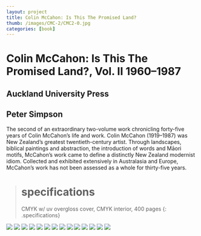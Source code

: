 ```yaml
---
layout: project
title: Colin McCahon: Is This The Promised Land?
thumb: /images/CMC-2/CMC2-0.jpg
categories: [book]
---
```


# Colin McCahon: Is This The Promised Land?, Vol. II 1960–1987

## Auckland University Press

## Peter Simpson

The second of an extraordinary two-volume work chronicling forty-five years of Colin McCahon’s life and work. Colin McCahon (1919–1987) was New Zealand’s greatest twentieth-century artist. Through landscapes, biblical paintings and abstraction, the introduction of words and Māori motifs, McCahon’s work came to define a distinctly New Zealand modernist idiom. Collected and exhibited extensively in Australasia and Europe, McCahon’s work has not been assessed as a whole for thirty-five years. 

> # specifications
> CMYK w/ uv overgloss cover, CMYK interior, 400 pages
{: .specifications}

![](/images/CMC-2/CM2C-1.jpg)
![](/images/CMC-2/CMC2-2.jpg)
![](/images/CMC-2/CMC2-3.jpg)
![](/images/CMC-2/CMC2-4.jpg)
![](/images/CMC-2/CMC2-5.jpg)
![](/images/CMC-2/CMC2-6.jpg)
![](/images/CMC-2/CMC2-7.jpg)
![](/images/CMC-2/CMC2-8.jpg)
![](/images/CMC-2/CMC2-9.jpg)
![](/images/CMC-2/CMC2-10.jpg)
![](/images/CMC-2/CMC2-11.jpg)
![](/images/CMC-2/CMC2-12.jpg)
![](/images/CMC-2/CMC2-13.jpg)
![](/images/CMC-2/CMC2-14.jpg)


